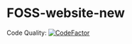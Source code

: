# FOSS-website-new
Code Quality: [![CodeFactor](https://www.codefactor.io/repository/github/akshatcoder-hash/foss-website-new/badge)](https://www.codefactor.io/repository/github/akshatcoder-hash/foss-website-new)
